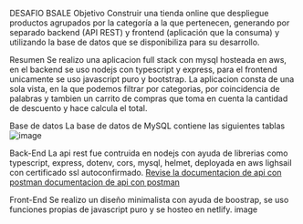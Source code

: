 DESAFIO BSALE
Objetivo
Construir una tienda online que despliegue productos agrupados por la categoría a la que pertenecen, generando por separado backend (API REST) y frontend (aplicación que la consuma) y utilizando la base de datos que se disponibiliza para su desarrollo.

Resumen
Se realizo una aplicacion full stack con mysql hosteada en aws, en el backend se uso nodejs con typescript y express, para el frontend unicamente se uso javascript puro y bootstrap. La aplicacion consta de una sola vista, en la que podemos filtrar por categorias, por coincidencia de palabras y tambien un carrito de compras que toma en cuenta la cantidad de descuento y hace calcula el total.

Base de datos
La base de datos de MySQL contiene las siguientes tablas
![image](https://user-images.githubusercontent.com/74202934/201577874-8f875889-6630-4fa1-9cfc-ed0203a323cc.png)


Back-End
La api rest fue contruida en nodejs con ayuda de librerias como typescript, express, dotenv, cors, mysql, helmet, deployada en aws lighsail con certificado ssl autoconfirmado. [Revise la documentacion de api con postman documentacion de api con postman](https://documenter.getpostman.com/view/7699521/UVeKp4S6)

Front-End
Se realizo un diseño minimalista con ayuda de boostrap, se uso funciones propias de javascript puro y se hosteo en netlify. image
